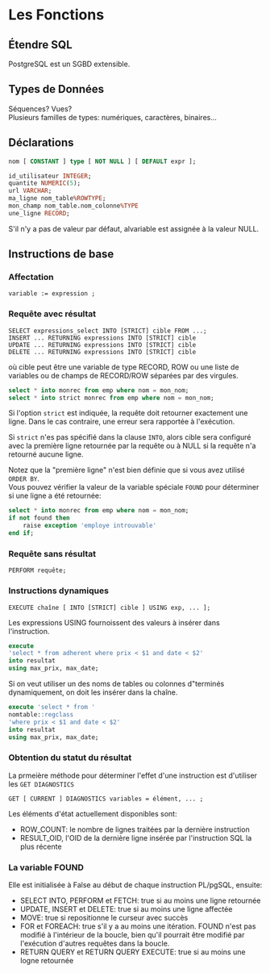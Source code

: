 # Les Fonctions

## Étendre SQL

PostgreSQL est un SGBD extensible.

## Types de Données

Séquences? Vues?  
Plusieurs familles de types: numériques, caractères, binaires...

## Déclarations

```sql
nom [ CONSTANT ] type [ NOT NULL ] [ DEFAULT expr ];

id_utilisateur INTEGER;
quantite NUMERIC(5);
url VARCHAR;
ma_ligne nom_table%ROWTYPE;
mon_champ nom_table.nom_colonne%TYPE
une_ligne RECORD;
```

S'il n'y a pas de valeur par défaut, alvariable est assignée à la valeur NULL.

## Instructions de base

### Affectation

`variable := expression ;`

### Requête avec résultat

`SELECT expressions_select INTO [STRICT] cible FROM ...;`  
`INSERT ... RETURNING expressions INTO [STRICT] cible`  
`UPDATE ... RETURNING expressions INTO [STRICT] cible`  
`DELETE ... RETURNING expressions INTO [STRICT] cible`

où cible peut être une variable de type RECORD, ROW ou une liste de variables ou de champs de RECORD/ROW séparées par des virgules.

```sql
select * into monrec from emp where nom = mon_nom;
select * into strict monrec from emp where nom = mon_nom;
```

Si l'option `strict` est indiquée, la requête doit retourner exactement une ligne. Dans le cas contraire, une erreur sera rapportée à l'exécution.

Si `strict` n'es pas spécifié dans la clause `INTO`, alors cible sera configuré avec la première ligne retournée par la requête ou à NULL si la requête n'a retourné aucune ligne.

Notez que la "première ligne" n'est bien définie que si vous avez utilisé `ORDER BY`.  
Vous pouvez vérifier la valeur de la variable spéciale `FOUND` pour déterminer si une ligne a été retournée:

```sql
select * into monrec from emp where nom = mon_nom;
if not found then
    raise exception 'employe introuvable'
end if;
```

### Requête sans résultat

`PERFORM requête;`  

### Instructions dynamiques

`EXECUTE chaîne [ INTO [STRICT] cible ] USING exp, ... ];`

Les expressions USING fournoissent des valeurs à insérer dans l'instruction.

```sql
execute
'select * from adherent where prix < $1 and date < $2'
into resultat
using max_prix, max_date;
```

Si on veut utiliser un des noms de tables ou colonnes d"terminés dynamiquement, on doit les insérer dans la chaîne.

```sql
execute 'select * from '
nomtable::regclass
'where prix < $1 and date < $2'
into resultat
using max_prix, max_date;
```

### Obtention du statut du résultat

La prmeière méthode pour déterminer l'effet d'une instruction est d'utiliser les `GET DIAGNOSTICS`

`GET [ CURRENT ] DIAGNOSTICS variables = élément, ... ;`

Les éléments d'état actuellement disponibles sont:

* ROW_COUNT: le nombre de lignes traitées par la dernière instruction
* RESULT_OID, l'OID de la dernière ligne insérée par l'instruction SQL la plus récente

### La variable FOUND

Elle est initialisée à False au début de chaque instruction PL/pgSQL, ensuite:

* SELECT INTO, PERFORM et FETCH: true si au moins une ligne retournée
* UPDATE, INSERT et DELETE: true si au moins une ligne affectée
* MOVE: true si repositionne le curseur avec succès
* FOR et FOREACH: true s'il y a au moins une itération. FOUND n'est pas modifié à l'intérieur de la boucle, bien qu'il pourrait être modifié par l'exécution d'autres requêtes dans la boucle.
* RETURN QUERY et RETURN QUERY EXECUTE: true si au moins une logne retournée

